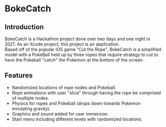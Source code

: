 # BokeCatch

## Introduction
BokeCatch is a Hackathon project done over two days and one night in 2021. As an Xcode project, this project is an application.  
Based off of the popular iOS game "Cut the Rope", BokeCatch is a simplified model with a PokeBall held up by three ropes that require strategy to cut to have the Pokeball "catch" the Pokemon at the bottom of the screen

## Features
- Randomized locations of rope nodes and Pokeball.
- Rope animations with user "slice" through having the rope be comprised of multiple nodes.
- Physics for ropes and Pokeball (drops down towards Pokemon emulating gravity).
- Graphics and sound added for user immersion.
- Start menu including different levels with randomized locations.
